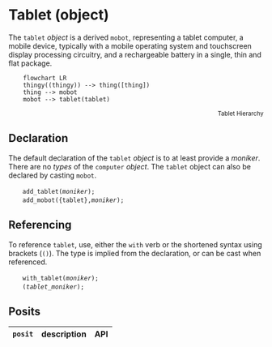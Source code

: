 # Tablet (object)
The `tablet` *object* is a derived `mobot`, representing a tablet computer, a mobile device, typically with a mobile operating system and touchscreen display processing circuitry, and a rechargeable battery in a single, thin and flat package. 

```mermaid
    flowchart LR
    thingy((thingy)) --> thing([thing])
    thing --> mobot
    mobot --> tablet(tablet)
```
<div style="text-align: right"><sub>Tablet Hierarchy</sub></div>

<a name="declaration"></a>
## Declaration
The default declaration of the `tablet` *object* is to at least provide a *moniker*. There are no *types* of the `computer` *object*. The `tablet` object can also be declared by casting `mobot`.

&nbsp;&nbsp;&nbsp;&nbsp;&nbsp;&nbsp; `add_tablet(`*`moniker`*`);`<br>
&nbsp;&nbsp;&nbsp;&nbsp;&nbsp;&nbsp; `add_mobot({tablet},`*`moniker`*`);`

<a name="referencing"></a>
## Referencing
To reference `tablet`, use, either the `with` verb or the shortened syntax using brackets (`()`).  The type is implied from the declaration, or can be cast when referenced.

&nbsp;&nbsp;&nbsp;&nbsp;&nbsp;&nbsp; `with_tablet(`*`moniker`*`);`<br>
&nbsp;&nbsp;&nbsp;&nbsp;&nbsp;&nbsp; `(`*`tablet_moniker`*`);`

## Posits

| `posit` | description | API |
| --- | --- | ---- |